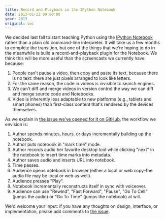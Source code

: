 ```yaml
---
title: Record and Playback in the IPython Notebook
date: 2013-01-22 09:00:00
year: 2013
original: swc
---
```


<p>We decided last fall to start teaching Python using the <a href="http://ipython.org/ipython-doc/dev/interactive/htmlnotebook.html">IPython Notebook</a> rather than a plain old command-line interpreter.  It will take us a few months to complete the transition, but one of the things that we're hoping to do in the meanwhile is build a record-and-playback plugin for the Notebook.  We think this will be more useful than the screencasts we currently have because:</p>

<ol>
  <li>People can't pause a video, then copy and paste its text, because there is no text: there are just pixels arranged to look like letters.</li>
  <li>For the same reason, the code in videos is invisible to search engines.</li>
  <li>We can't diff and merge videos in version control the way we can diff and merge source code and Notebooks.</li>
  <li>Video is inherently less adaptable to new platforms (e.g., tablets and smart phones) than first-class content that's rendered by the devices themselves.</li>
</ol>

<p>As we explain in <a href="https://github.com/ipython/ipython/issues/2832">the issue we've opened for it on GitHub</a>, the workflow we envision is:</p>

<ol>
  <li>Author spends minutes, hours, or days incrementally building up the notebook.</li>
  <li>Author puts notebook in "mark time" mode.</li>
  <li>Author records audio her favorite desktop tool while clicking "next" in the notebook to insert time marks into metadata.</li>
  <li>Author saves audio and inserts URL into notebook.</li>
  <li>Time passes.</li>
  <li>Audience opens notebook in browser (either a local or web copy–the audio file may be local or web as well).</li>
  <li>Audience presses "Play".</li>
  <li>Notebook incrementally reconstructs itself in sync with voiceover.</li>
  <li>Audience can use "Rewind", "Fast Forward", "Pause", "Go To Cell" (jumps the audio) or "Go To Time" (jumps the notebook) at will.</li>
</ol>

<p>We'd welcome your input: if you have any thoughts on design, interface, or implementation, please add comments to <a href="https://github.com/ipython/ipython/issues/2832">the issue</a>.</p>

